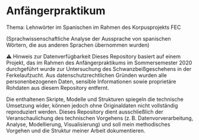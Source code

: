 
# Anfängerpraktikum
Thema: Lehnwörter im Spanischen im Rahmen des Korpusprojekts FEC

(Sprachwissenschaftliche Analyse der Aussprache von spanischen Wörtern, die aus anderen Sprachen übernommen wurden)

    
⚠️ Hinweis zur Datenverfügbarkeit
Dieses Repository basiert auf einem Projekt, das im Rahmen des Anfängerpraktikums im Sommersemester 2020 durchgeführt wurde zur Untersuchung des Schwanzbeißgeschehens in der Ferkelaufzucht. Aus datenschutzrechtlichen Gründen wurden alle personenbezogenen Daten, sensible Informationen sowie proprietäre Rohdaten aus diesem Repository entfernt.

Die enthaltenen Skripte, Modelle und Strukturen spiegeln die technische Umsetzung wider, können jedoch ohne Originaldaten nicht vollständig reproduziert werden. 
Dieses Repository dient ausschließlich der Veranschaulichung des technischen Vorgehens (z. B. Datenvorverarbeitung, Analyse, Modellierung, Visualisierung) und soll mein methodisches Vorgehen und die Struktur meiner Arbeit dokumentieren.

